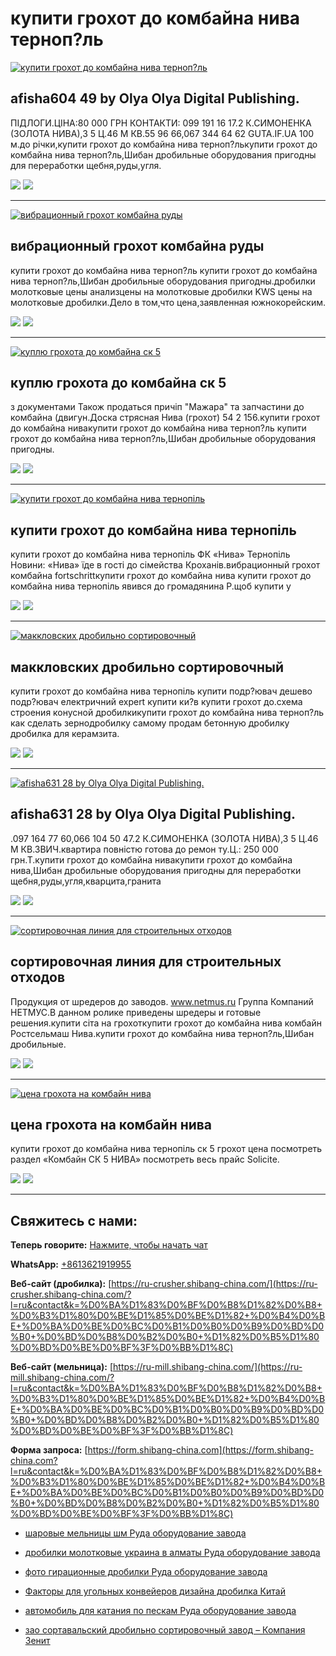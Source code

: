 # купити грохот до комбайна нива терноп?ль

<a href="https://swt.shibang-china.com/?l=ru&img&k=%D0%BA%D1%83%D0%BF%D0%B8%D1%82%D0%B8+%D0%B3%D1%80%D0%BE%D1%85%D0%BE%D1%82+%D0%B4%D0%BE+%D0%BA%D0%BE%D0%BC%D0%B1%D0%B0%D0%B9%D0%BD%D0%B0+%D0%BD%D0%B8%D0%B2%D0%B0+%D1%82%D0%B5%D1%80%D0%BD%D0%BE%D0%BF%3F%D0%BB%D1%8C" target="_blank">![купити грохот до комбайна нива терноп?ль](http://static.shibang-china.com/all-800x300/387.jpg)</a>

## afisha604 49 by Olya Olya  Digital Publishing.
ПІДЛОГИ.ЦІНА:80 000 ГРН КОНТАКТИ: 099 191 16 17.2 К.СИМОНЕНКА (ЗОЛОТА НИВА),3 5 Ц.46 М КВ.55 96 66,067 344 64 62 GUTA.IF.UA 100 м.до річки,купити грохот до комбайна нива терноп?лькупити грохот до комбайна нива терноп?ль,Шибан дробильные оборудования пригодны для переработки щебня,руды,угля.


<a href="https://whatsapp.shibangsoft.com/WhatsApp.php" target="_blank" title="WhatsApp">![](http://static.shibang-china.com/icon/whatsapp.png)</a> <a href="https://swt.shibang-china.com/?l=ru&icon&k=%D0%BA%D1%83%D0%BF%D0%B8%D1%82%D0%B8+%D0%B3%D1%80%D0%BE%D1%85%D0%BE%D1%82+%D0%B4%D0%BE+%D0%BA%D0%BE%D0%BC%D0%B1%D0%B0%D0%B9%D0%BD%D0%B0+%D0%BD%D0%B8%D0%B2%D0%B0+%D1%82%D0%B5%D1%80%D0%BD%D0%BE%D0%BF%3F%D0%BB%D1%8C" target="_blank">![](http://static.shibang-china.com/icon/chat-ru.png)</a>

---

<a href="https://swt.shibang-china.com/?l=ru&img&k=%D0%BA%D1%83%D0%BF%D0%B8%D1%82%D0%B8+%D0%B3%D1%80%D0%BE%D1%85%D0%BE%D1%82+%D0%B4%D0%BE+%D0%BA%D0%BE%D0%BC%D0%B1%D0%B0%D0%B9%D0%BD%D0%B0+%D0%BD%D0%B8%D0%B2%D0%B0+%D1%82%D0%B5%D1%80%D0%BD%D0%BE%D0%BF%3F%D0%BB%D1%8C" target="_blank">![вибрационный грохот комбайна руды](http://static.shibang-china.com/all-800x300/1385.jpg)</a>

## вибрационный грохот комбайна руды
купити грохот до комбайна нива терноп?ль купити грохот до комбайна нива терноп?ль,Шибан дробильные оборудования пригодны.дробилки молотковые цены анализцены на молотковые дробилки KWS цены на молотковые дробилки.Дело в том,что цена,заявленная южнокорейским.


<a href="https://whatsapp.shibangsoft.com/WhatsApp.php" target="_blank" title="WhatsApp">![](http://static.shibang-china.com/icon/whatsapp.png)</a> <a href="https://swt.shibang-china.com/?l=ru&icon&k=%D0%BA%D1%83%D0%BF%D0%B8%D1%82%D0%B8+%D0%B3%D1%80%D0%BE%D1%85%D0%BE%D1%82+%D0%B4%D0%BE+%D0%BA%D0%BE%D0%BC%D0%B1%D0%B0%D0%B9%D0%BD%D0%B0+%D0%BD%D0%B8%D0%B2%D0%B0+%D1%82%D0%B5%D1%80%D0%BD%D0%BE%D0%BF%3F%D0%BB%D1%8C" target="_blank">![](http://static.shibang-china.com/icon/chat-ru.png)</a>

---

<a href="https://swt.shibang-china.com/?l=ru&img&k=%D0%BA%D1%83%D0%BF%D0%B8%D1%82%D0%B8+%D0%B3%D1%80%D0%BE%D1%85%D0%BE%D1%82+%D0%B4%D0%BE+%D0%BA%D0%BE%D0%BC%D0%B1%D0%B0%D0%B9%D0%BD%D0%B0+%D0%BD%D0%B8%D0%B2%D0%B0+%D1%82%D0%B5%D1%80%D0%BD%D0%BE%D0%BF%3F%D0%BB%D1%8C" target="_blank">![куплю грохота до комбайна ск 5](http://static.shibang-china.com/all-800x300/854.jpg)</a>

## куплю грохота до комбайна ск 5
з документами Також продаться причіп "Мажара" та запчастини до комбайна (двигун.Доска стрясная Нива (грохот) 54 2 156.купити грохот до комбайна нивакупити грохот до комбайна нива терноп?ль купити грохот до комбайна нива терноп?ль,Шибан дробильные оборудования пригодны.


<a href="https://whatsapp.shibangsoft.com/WhatsApp.php" target="_blank" title="WhatsApp">![](http://static.shibang-china.com/icon/whatsapp.png)</a> <a href="https://swt.shibang-china.com/?l=ru&icon&k=%D0%BA%D1%83%D0%BF%D0%B8%D1%82%D0%B8+%D0%B3%D1%80%D0%BE%D1%85%D0%BE%D1%82+%D0%B4%D0%BE+%D0%BA%D0%BE%D0%BC%D0%B1%D0%B0%D0%B9%D0%BD%D0%B0+%D0%BD%D0%B8%D0%B2%D0%B0+%D1%82%D0%B5%D1%80%D0%BD%D0%BE%D0%BF%3F%D0%BB%D1%8C" target="_blank">![](http://static.shibang-china.com/icon/chat-ru.png)</a>

---

<a href="https://swt.shibang-china.com/?l=ru&img&k=%D0%BA%D1%83%D0%BF%D0%B8%D1%82%D0%B8+%D0%B3%D1%80%D0%BE%D1%85%D0%BE%D1%82+%D0%B4%D0%BE+%D0%BA%D0%BE%D0%BC%D0%B1%D0%B0%D0%B9%D0%BD%D0%B0+%D0%BD%D0%B8%D0%B2%D0%B0+%D1%82%D0%B5%D1%80%D0%BD%D0%BE%D0%BF%3F%D0%BB%D1%8C" target="_blank">![купити грохот до комбайна нива тернопіль](http://static.shibang-china.com/all-800x300/691.jpg)</a>

## купити грохот до комбайна нива тернопіль
купити грохот до комбайна нива тернопіль ФК «Нива» Тернопіль Новини: «Нива» їде в гості до сімейства Кроханів.вибрационный грохот комбайна fortschrittкупити грохот до комбайна нива купити грохот до комбайна нива тернопіль явився до громадянина Р.щоб купити у


<a href="https://whatsapp.shibangsoft.com/WhatsApp.php" target="_blank" title="WhatsApp">![](http://static.shibang-china.com/icon/whatsapp.png)</a> <a href="https://swt.shibang-china.com/?l=ru&icon&k=%D0%BA%D1%83%D0%BF%D0%B8%D1%82%D0%B8+%D0%B3%D1%80%D0%BE%D1%85%D0%BE%D1%82+%D0%B4%D0%BE+%D0%BA%D0%BE%D0%BC%D0%B1%D0%B0%D0%B9%D0%BD%D0%B0+%D0%BD%D0%B8%D0%B2%D0%B0+%D1%82%D0%B5%D1%80%D0%BD%D0%BE%D0%BF%3F%D0%BB%D1%8C" target="_blank">![](http://static.shibang-china.com/icon/chat-ru.png)</a>

---

<a href="https://swt.shibang-china.com/?l=ru&img&k=%D0%BA%D1%83%D0%BF%D0%B8%D1%82%D0%B8+%D0%B3%D1%80%D0%BE%D1%85%D0%BE%D1%82+%D0%B4%D0%BE+%D0%BA%D0%BE%D0%BC%D0%B1%D0%B0%D0%B9%D0%BD%D0%B0+%D0%BD%D0%B8%D0%B2%D0%B0+%D1%82%D0%B5%D1%80%D0%BD%D0%BE%D0%BF%3F%D0%BB%D1%8C" target="_blank">![маккловских дробильно сортировочный](http://static.shibang-china.com/all-800x300/211.jpg)</a>

## маккловских дробильно сортировочный
купити грохот до комбайна нива тернопіль купити подр?ювач дешево подр?ювач електричний expert купити ки?в купити грохот до.схема строения конусной дробилкикупити грохот до комбайна нива терноп?ль как сделать зернодробилку самому продам бетонную дробилку дробилка для керамзита.


<a href="https://whatsapp.shibangsoft.com/WhatsApp.php" target="_blank" title="WhatsApp">![](http://static.shibang-china.com/icon/whatsapp.png)</a> <a href="https://swt.shibang-china.com/?l=ru&icon&k=%D0%BA%D1%83%D0%BF%D0%B8%D1%82%D0%B8+%D0%B3%D1%80%D0%BE%D1%85%D0%BE%D1%82+%D0%B4%D0%BE+%D0%BA%D0%BE%D0%BC%D0%B1%D0%B0%D0%B9%D0%BD%D0%B0+%D0%BD%D0%B8%D0%B2%D0%B0+%D1%82%D0%B5%D1%80%D0%BD%D0%BE%D0%BF%3F%D0%BB%D1%8C" target="_blank">![](http://static.shibang-china.com/icon/chat-ru.png)</a>

---

<a href="https://swt.shibang-china.com/?l=ru&img&k=%D0%BA%D1%83%D0%BF%D0%B8%D1%82%D0%B8+%D0%B3%D1%80%D0%BE%D1%85%D0%BE%D1%82+%D0%B4%D0%BE+%D0%BA%D0%BE%D0%BC%D0%B1%D0%B0%D0%B9%D0%BD%D0%B0+%D0%BD%D0%B8%D0%B2%D0%B0+%D1%82%D0%B5%D1%80%D0%BD%D0%BE%D0%BF%3F%D0%BB%D1%8C" target="_blank">![afisha631 28 by Olya Olya  Digital Publishing.](http://static.shibang-china.com/all-800x300/1092.jpg)</a>

## afisha631 28 by Olya Olya  Digital Publishing.
.097 164 77 60,066 104 50 47.2 К.СИМОНЕНКА (ЗОЛОТА НИВА),3 5 Ц.46 М КВ.ЗВИЧ.квартира повністю готова до ремон ту.Ц.: 250 000 грн.Т.купити грохот до комбайна нивакупити грохот до комбайна нива,Шибан дробильные оборудования пригодны для переработки щебня,руды,угля,кварцита,гранита


<a href="https://whatsapp.shibangsoft.com/WhatsApp.php" target="_blank" title="WhatsApp">![](http://static.shibang-china.com/icon/whatsapp.png)</a> <a href="https://swt.shibang-china.com/?l=ru&icon&k=%D0%BA%D1%83%D0%BF%D0%B8%D1%82%D0%B8+%D0%B3%D1%80%D0%BE%D1%85%D0%BE%D1%82+%D0%B4%D0%BE+%D0%BA%D0%BE%D0%BC%D0%B1%D0%B0%D0%B9%D0%BD%D0%B0+%D0%BD%D0%B8%D0%B2%D0%B0+%D1%82%D0%B5%D1%80%D0%BD%D0%BE%D0%BF%3F%D0%BB%D1%8C" target="_blank">![](http://static.shibang-china.com/icon/chat-ru.png)</a>

---

<a href="https://swt.shibang-china.com/?l=ru&img&k=%D0%BA%D1%83%D0%BF%D0%B8%D1%82%D0%B8+%D0%B3%D1%80%D0%BE%D1%85%D0%BE%D1%82+%D0%B4%D0%BE+%D0%BA%D0%BE%D0%BC%D0%B1%D0%B0%D0%B9%D0%BD%D0%B0+%D0%BD%D0%B8%D0%B2%D0%B0+%D1%82%D0%B5%D1%80%D0%BD%D0%BE%D0%BF%3F%D0%BB%D1%8C" target="_blank">![сортировочная линия для строительных отходов](http://static.shibang-china.com/all-800x300/1201.jpg)</a>

## сортировочная линия для строительных отходов
Продукция от шредеров до заводов. www.netmus.ru Группа Компаний НЕТМУС.В данном ролике приведены шредеры и готовые решения.купити сіта на грохоткупити грохот до комбайна нива комбайн Ростсельмаш Нива.купити грохот до комбайна нива терноп?ль,Шибан дробильные.


<a href="https://whatsapp.shibangsoft.com/WhatsApp.php" target="_blank" title="WhatsApp">![](http://static.shibang-china.com/icon/whatsapp.png)</a> <a href="https://swt.shibang-china.com/?l=ru&icon&k=%D0%BA%D1%83%D0%BF%D0%B8%D1%82%D0%B8+%D0%B3%D1%80%D0%BE%D1%85%D0%BE%D1%82+%D0%B4%D0%BE+%D0%BA%D0%BE%D0%BC%D0%B1%D0%B0%D0%B9%D0%BD%D0%B0+%D0%BD%D0%B8%D0%B2%D0%B0+%D1%82%D0%B5%D1%80%D0%BD%D0%BE%D0%BF%3F%D0%BB%D1%8C" target="_blank">![](http://static.shibang-china.com/icon/chat-ru.png)</a>

---

<a href="https://swt.shibang-china.com/?l=ru&img&k=%D0%BA%D1%83%D0%BF%D0%B8%D1%82%D0%B8+%D0%B3%D1%80%D0%BE%D1%85%D0%BE%D1%82+%D0%B4%D0%BE+%D0%BA%D0%BE%D0%BC%D0%B1%D0%B0%D0%B9%D0%BD%D0%B0+%D0%BD%D0%B8%D0%B2%D0%B0+%D1%82%D0%B5%D1%80%D0%BD%D0%BE%D0%BF%3F%D0%BB%D1%8C" target="_blank">![цена грохота на комбайн нива](http://static.shibang-china.com/all-800x300/592.jpg)</a>

## цена грохота на комбайн нива
купити грохот до комбайна нива тернопіль ск 5 грохот цена посмотреть раздел «Комбайн СК 5 НИВА» посмотреть весь прайс Solicite.

<a href="https://whatsapp.shibangsoft.com/WhatsApp.php" target="_blank" title="WhatsApp">![](http://static.shibang-china.com/icon/whatsapp.png)</a> <a href="https://swt.shibang-china.com/?l=ru&icon&k=%D0%BA%D1%83%D0%BF%D0%B8%D1%82%D0%B8+%D0%B3%D1%80%D0%BE%D1%85%D0%BE%D1%82+%D0%B4%D0%BE+%D0%BA%D0%BE%D0%BC%D0%B1%D0%B0%D0%B9%D0%BD%D0%B0+%D0%BD%D0%B8%D0%B2%D0%B0+%D1%82%D0%B5%D1%80%D0%BD%D0%BE%D0%BF%3F%D0%BB%D1%8C" target="_blank">![](http://static.shibang-china.com/icon/chat-ru.png)</a>

---
## Свяжитесь с нами:

**Теперь говорите:** [Нажмите, чтобы начать чат](https://swt.shibang-china.com?l=ru&contact&k=%D0%BA%D1%83%D0%BF%D0%B8%D1%82%D0%B8+%D0%B3%D1%80%D0%BE%D1%85%D0%BE%D1%82+%D0%B4%D0%BE+%D0%BA%D0%BE%D0%BC%D0%B1%D0%B0%D0%B9%D0%BD%D0%B0+%D0%BD%D0%B8%D0%B2%D0%B0+%D1%82%D0%B5%D1%80%D0%BD%D0%BE%D0%BF%3F%D0%BB%D1%8C)

**WhatsApp:**  [+8613621919955](https://whatsapp.shibangsoft.com/WhatsApp.php)

**Веб-сайт (дробилка):** [https://ru-crusher.shibang-china.com/](https://ru-crusher.shibang-china.com/?l=ru&contact&k=%D0%BA%D1%83%D0%BF%D0%B8%D1%82%D0%B8+%D0%B3%D1%80%D0%BE%D1%85%D0%BE%D1%82+%D0%B4%D0%BE+%D0%BA%D0%BE%D0%BC%D0%B1%D0%B0%D0%B9%D0%BD%D0%B0+%D0%BD%D0%B8%D0%B2%D0%B0+%D1%82%D0%B5%D1%80%D0%BD%D0%BE%D0%BF%3F%D0%BB%D1%8C)

**Веб-сайт (мельница):** [https://ru-mill.shibang-china.com/](https://ru-mill.shibang-china.com/?l=ru&contact&k=%D0%BA%D1%83%D0%BF%D0%B8%D1%82%D0%B8+%D0%B3%D1%80%D0%BE%D1%85%D0%BE%D1%82+%D0%B4%D0%BE+%D0%BA%D0%BE%D0%BC%D0%B1%D0%B0%D0%B9%D0%BD%D0%B0+%D0%BD%D0%B8%D0%B2%D0%B0+%D1%82%D0%B5%D1%80%D0%BD%D0%BE%D0%BF%3F%D0%BB%D1%8C)

**Форма запроса:** [https://form.shibang-china.com](https://form.shibang-china.com?l=ru&contact&k=%D0%BA%D1%83%D0%BF%D0%B8%D1%82%D0%B8+%D0%B3%D1%80%D0%BE%D1%85%D0%BE%D1%82+%D0%B4%D0%BE+%D0%BA%D0%BE%D0%BC%D0%B1%D0%B0%D0%B9%D0%BD%D0%B0+%D0%BD%D0%B8%D0%B2%D0%B0+%D1%82%D0%B5%D1%80%D0%BD%D0%BE%D0%BF%3F%D0%BB%D1%8C)

* [шаровые мельницы шм Руда оборудование завода](../100/%D1%88%D0%B0%D1%80%D0%BE%D0%B2%D1%8B%D0%B5%20%D0%BC%D0%B5%D0%BB%D1%8C%D0%BD%D0%B8%D1%86%D1%8B%20%D1%88%D0%BC%20%D0%A0%D1%83%D0%B4%D0%B0%20%D0%BE%D0%B1%D0%BE%D1%80%D1%83%D0%B4%D0%BE%D0%B2%D0%B0%D0%BD%D0%B8%D0%B5%20%D0%B7%D0%B0%D0%B2%D0%BE%D0%B4%D0%B0.md)

* [дробилки молотковые украина в алматы Руда оборудование завода](../102/%D0%B4%D1%80%D0%BE%D0%B1%D0%B8%D0%BB%D0%BA%D0%B8%20%D0%BC%D0%BE%D0%BB%D0%BE%D1%82%D0%BA%D0%BE%D0%B2%D1%8B%D0%B5%20%D1%83%D0%BA%D1%80%D0%B0%D0%B8%D0%BD%D0%B0%20%D0%B2%20%D0%B0%D0%BB%D0%BC%D0%B0%D1%82%D1%8B%20%D0%A0%D1%83%D0%B4%D0%B0%20%D0%BE%D0%B1%D0%BE%D1%80%D1%83%D0%B4%D0%BE%D0%B2%D0%B0%D0%BD%D0%B8%D0%B5%20%D0%B7%D0%B0%D0%B2%D0%BE%D0%B4%D0%B0.md)

* [фото гирационные дробилки Руда оборудование завода](../101/%D1%84%D0%BE%D1%82%D0%BE%20%D0%B3%D0%B8%D1%80%D0%B0%D1%86%D0%B8%D0%BE%D0%BD%D0%BD%D1%8B%D0%B5%20%D0%B4%D1%80%D0%BE%D0%B1%D0%B8%D0%BB%D0%BA%D0%B8%20%D0%A0%D1%83%D0%B4%D0%B0%20%D0%BE%D0%B1%D0%BE%D1%80%D1%83%D0%B4%D0%BE%D0%B2%D0%B0%D0%BD%D0%B8%D0%B5%20%D0%B7%D0%B0%D0%B2%D0%BE%D0%B4%D0%B0.md)

* [Факторы для угольных конвейеров дизайна дробилка Китай](../96/%D0%A4%D0%B0%D0%BA%D1%82%D0%BE%D1%80%D1%8B%20%D0%B4%D0%BB%D1%8F%20%D1%83%D0%B3%D0%BE%D0%BB%D1%8C%D0%BD%D1%8B%D1%85%20%D0%BA%D0%BE%D0%BD%D0%B2%D0%B5%D0%B9%D0%B5%D1%80%D0%BE%D0%B2%20%D0%B4%D0%B8%D0%B7%D0%B0%D0%B9%D0%BD%D0%B0%20%D0%B4%D1%80%D0%BE%D0%B1%D0%B8%D0%BB%D0%BA%D0%B0%20%D0%9A%D0%B8%D1%82%D0%B0%D0%B9.md)

* [автомобиль для катания по пескам Руда оборудование завода](../101/%D0%B0%D0%B2%D1%82%D0%BE%D0%BC%D0%BE%D0%B1%D0%B8%D0%BB%D1%8C%20%D0%B4%D0%BB%D1%8F%20%D0%BA%D0%B0%D1%82%D0%B0%D0%BD%D0%B8%D1%8F%20%D0%BF%D0%BE%20%D0%BF%D0%B5%D1%81%D0%BA%D0%B0%D0%BC%20%D0%A0%D1%83%D0%B4%D0%B0%20%D0%BE%D0%B1%D0%BE%D1%80%D1%83%D0%B4%D0%BE%D0%B2%D0%B0%D0%BD%D0%B8%D0%B5%20%D0%B7%D0%B0%D0%B2%D0%BE%D0%B4%D0%B0.md)

* [зао сортавальский дробильно сортировочный завод – Компания Зенит](../96/%D0%B7%D0%B0%D0%BE%20%D1%81%D0%BE%D1%80%D1%82%D0%B0%D0%B2%D0%B0%D0%BB%D1%8C%D1%81%D0%BA%D0%B8%D0%B9%20%D0%B4%D1%80%D0%BE%D0%B1%D0%B8%D0%BB%D1%8C%D0%BD%D0%BE%20%D1%81%D0%BE%D1%80%D1%82%D0%B8%D1%80%D0%BE%D0%B2%D0%BE%D1%87%D0%BD%D1%8B%D0%B9%20%D0%B7%D0%B0%D0%B2%D0%BE%D0%B4%20%E2%80%93%20%D0%9A%D0%BE%D0%BC%D0%BF%D0%B0%D0%BD%D0%B8%D1%8F%20%D0%97%D0%B5%D0%BD%D0%B8%D1%82.md)